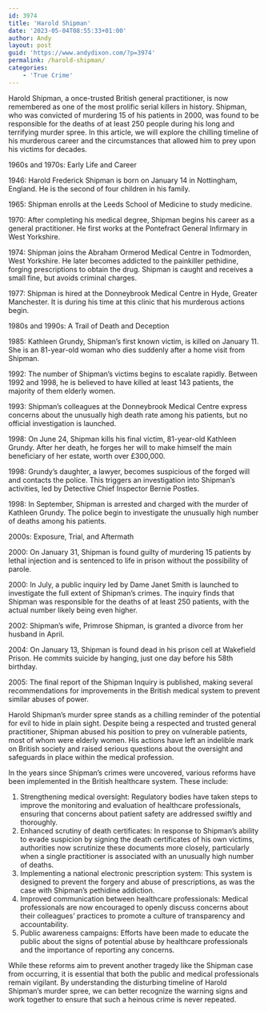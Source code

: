 ```yaml
---
id: 3974
title: 'Harold Shipman'
date: '2023-05-04T08:55:33+01:00'
author: Andy
layout: post
guid: 'https://www.andydixon.com/?p=3974'
permalink: /harold-shipman/
categories:
    - 'True Crime'
---
```


Harold Shipman, a once-trusted British general practitioner, is now remembered as one of the most prolific serial killers in history. Shipman, who was convicted of murdering 15 of his patients in 2000, was found to be responsible for the deaths of at least 250 people during his long and terrifying murder spree. In this article, we will explore the chilling timeline of his murderous career and the circumstances that allowed him to prey upon his victims for decades.

1960s and 1970s: Early Life and Career

1946: Harold Frederick Shipman is born on January 14 in Nottingham, England. He is the second of four children in his family.

1965: Shipman enrolls at the Leeds School of Medicine to study medicine.

1970: After completing his medical degree, Shipman begins his career as a general practitioner. He first works at the Pontefract General Infirmary in West Yorkshire.

1974: Shipman joins the Abraham Ormerod Medical Centre in Todmorden, West Yorkshire. He later becomes addicted to the painkiller pethidine, forging prescriptions to obtain the drug. Shipman is caught and receives a small fine, but avoids criminal charges.

1977: Shipman is hired at the Donneybrook Medical Centre in Hyde, Greater Manchester. It is during his time at this clinic that his murderous actions begin.

1980s and 1990s: A Trail of Death and Deception

1985: Kathleen Grundy, Shipman’s first known victim, is killed on January 11. She is an 81-year-old woman who dies suddenly after a home visit from Shipman.

1992: The number of Shipman’s victims begins to escalate rapidly. Between 1992 and 1998, he is believed to have killed at least 143 patients, the majority of them elderly women.

1993: Shipman’s colleagues at the Donneybrook Medical Centre express concerns about the unusually high death rate among his patients, but no official investigation is launched.

1998: On June 24, Shipman kills his final victim, 81-year-old Kathleen Grundy. After her death, he forges her will to make himself the main beneficiary of her estate, worth over £300,000.

1998: Grundy’s daughter, a lawyer, becomes suspicious of the forged will and contacts the police. This triggers an investigation into Shipman’s activities, led by Detective Chief Inspector Bernie Postles.

1998: In September, Shipman is arrested and charged with the murder of Kathleen Grundy. The police begin to investigate the unusually high number of deaths among his patients.

2000s: Exposure, Trial, and Aftermath

2000: On January 31, Shipman is found guilty of murdering 15 patients by lethal injection and is sentenced to life in prison without the possibility of parole.

2000: In July, a public inquiry led by Dame Janet Smith is launched to investigate the full extent of Shipman’s crimes. The inquiry finds that Shipman was responsible for the deaths of at least 250 patients, with the actual number likely being even higher.

2002: Shipman’s wife, Primrose Shipman, is granted a divorce from her husband in April.

2004: On January 13, Shipman is found dead in his prison cell at Wakefield Prison. He commits suicide by hanging, just one day before his 58th birthday.

2005: The final report of the Shipman Inquiry is published, making several recommendations for improvements in the British medical system to prevent similar abuses of power.

Harold Shipman’s murder spree stands as a chilling reminder of the potential for evil to hide in plain sight. Despite being a respected and trusted general practitioner, Shipman abused his position to prey on vulnerable patients, most of whom were elderly women. His actions have left an indelible mark on British society and raised serious questions about the oversight and safeguards in place within the medical profession.

In the years since Shipman’s crimes were uncovered, various reforms have been implemented in the British healthcare system. These include:

1. Strengthening medical oversight: Regulatory bodies have taken steps to improve the monitoring and evaluation of healthcare professionals, ensuring that concerns about patient safety are addressed swiftly and thoroughly.
2. Enhanced scrutiny of death certificates: In response to Shipman’s ability to evade suspicion by signing the death certificates of his own victims, authorities now scrutinize these documents more closely, particularly when a single practitioner is associated with an unusually high number of deaths.
3. Implementing a national electronic prescription system: This system is designed to prevent the forgery and abuse of prescriptions, as was the case with Shipman’s pethidine addiction.
4. Improved communication between healthcare professionals: Medical professionals are now encouraged to openly discuss concerns about their colleagues’ practices to promote a culture of transparency and accountability.
5. Public awareness campaigns: Efforts have been made to educate the public about the signs of potential abuse by healthcare professionals and the importance of reporting any concerns.

While these reforms aim to prevent another tragedy like the Shipman case from occurring, it is essential that both the public and medical professionals remain vigilant. By understanding the disturbing timeline of Harold Shipman’s murder spree, we can better recognize the warning signs and work together to ensure that such a heinous crime is never repeated.